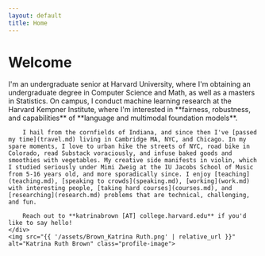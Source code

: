 ```yaml
---
layout: default
title: Home
---
```


# Welcome

<div class="profile-container">
    <div class="profile-content">
        I'm an undergraduate senior at Harvard University, where I'm obtaining an undergraduate degree in Computer Science and Math, as well as a masters in Statistics. On campus, I conduct machine learning research at the Harvard Kempner Institute, where I'm interested in **fairness, robustness, and capabilities** of **language and multimodal foundation models**.

        I hail from the cornfields of Indiana, and since then I've [passed my time](travel.md) living in Cambridge MA, NYC, and Chicago. In my spare moments, I love to urban hike the streets of NYC, road bike in Colorado, read Substack voraciously, and infuse baked goods and smoothies with vegetables. My creative side manifests in violin, which I studied seriously under Mimi Zweig at the IU Jacobs School of Music from 5-16 years old, and more sporadically since. I enjoy [teaching](teaching.md), [speaking to crowds](speaking.md), [working](work.md) with interesting people, [taking hard courses](courses.md), and [researching](research.md) problems that are technical, challenging, and fun.

        Reach out to **katrinabrown [AT] college.harvard.edu** if you'd like to say hello!
    </div>
    <img src="{{ '/assets/Brown_Katrina Ruth.png' | relative_url }}" alt="Katrina Ruth Brown" class="profile-image">
</div>